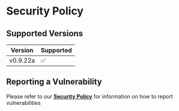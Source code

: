 # Security Policy

## Supported Versions

| Version     | Supported          |
| ----------- | ------------------ |
| v0.9.22a  | :white_check_mark: |

## Reporting a Vulnerability

Please refer to our **[Security Policy](https://www.striae.org/security)** for information on how to report vulnerabilities

